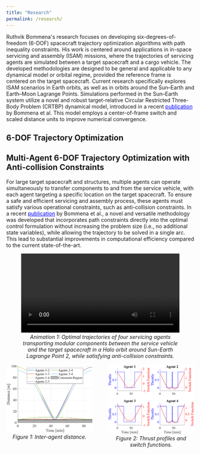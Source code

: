 ```yaml
---
title: "Research"
permalink: /research/
---
```


Ruthvik Bommena's research focuses on developing six-degrees-of-freedom (6-DOF) spacecraft trajectory optimization algorithms with path inequality constraints. His work is centered around applications in in-space servicing and assembly (ISAM) missions, where the trajectories of servicing agents are simulated between a target spacecraft and a cargo vehicle. The developed methodologies are designed to be general and applicable to any dynamical model or orbital regime, provided the reference frame is centered on the target spacecraft. Current research specifically explores ISAM scenarios in Earth orbits, as well as in orbits around the Sun–Earth and Earth–Moon Lagrange Points. Simulations performed in the Sun–Earth system utilize a novel and robust target-relative Circular Restricted Three-Body Problem (CRTBP) dynamical model, introduced in a recent <a href="https://link.springer.com/article/10.1007/s40295-024-00470-7" target="_blank" style="color:blue">publication</a> by Bommena et al. This model employs a center-of-frame switch and scaled distance units to improve numerical convergence.

## 6-DOF Trajectory Optimization



## Multi-Agent 6-DOF Trajectory Optimization with Anti-collision Constraints
For large target spacecraft and structures, multiple agents can operate simultaneously to transfer components to and from the service vehicle, with each agent targeting a specific location on the target spacecraft. To ensure a safe and efficient servicing and assembly process, these agents must satisfy various operational constraints, such as anti-collision constraints. In a recent <a href="https://link.springer.com/article/10.1007/s40295-024-00470-7" target="_blank" style="color:blue">publication</a> by Bommena et al., a novel and versatile methodology was developed that incorporates path constraints directly into the optimal control formulation without increasing the problem size (i.e., no additional state variables), while allowing the trajectory to be solved in a single arc. This lead to substantial improvements in computational efficiency compared to the current state-of-the-art. 

<!-- Video Section -->
<figure>
  <video width="100%" controls>
    <source src="/assets/videos/CRTBP_4S_Animation.mp4" type="video/mp4">
    Your browser does not support the video tag.
  </video>
  <figcaption style="text-align: center; font-style: italic;">
    Animation 1: Optimal trajectories of four servicing agents transporting modular components between the service vehicle and the target spacecraft in a Halo orbit around Sun-Earth Lagrange Point 2, while satisfying anti-collision constraints.
  </figcaption>
</figure>

<!-- Side-by-Side Figures -->
<div style="display: flex; justify-content: center; gap: 40px; flex-wrap: wrap; margin-top: 0;">
  <figure style="flex: 1; max-width: 500px; display: flex; flex-direction: column; align-items: center; margin: 0;">
    <img src="/assets/images/Distance4S.png" alt="Figure 1" style="width: 100%;" />
    <figcaption style="text-align: center; font-style: italic; margin-top: 0.2em;">Figure 1: Inter-agent distance.</figcaption>
  </figure>

  <figure style="flex: 1; max-width: 500px; display: flex; flex-direction: column; align-items: center; margin: 0;">
    <img src="/assets/images/TPSF4S.png" alt="Figure 2" style="width: 100%;" />
    <figcaption style="text-align: center; font-style: italic; margin-top: 0.2em;">Figure 2: Thrust profiles and switch functions.</figcaption>
  </figure>
</div>
